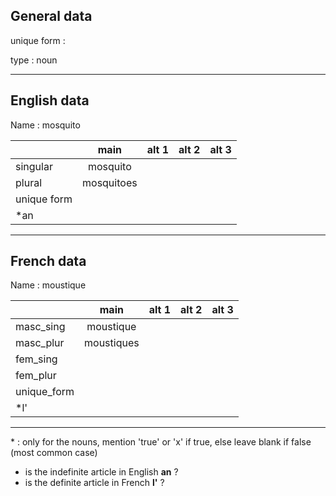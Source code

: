 ## General data

unique form :

type : noun

---

## English data

Name : mosquito

|             |    main    | alt 1 | alt 2 | alt 3 |
| :---------- | :--------: | :---: | :---: | ----- |
| singular    |  mosquito  |       |       |       |
| plural      | mosquitoes |       |       |       |
| unique form |            |       |       |       |
| \*an        |            |       |       |       |

---

## French data

Name : moustique

|             |    main    | alt 1 | alt 2 | alt 3 |
| :---------- | :--------: | :---: | :---: | :---: |
| masc_sing   | moustique  |       |       |       |
| masc_plur   | moustiques |       |       |       |
| fem_sing    |            |       |       |       |
| fem_plur    |            |       |       |       |
| unique_form |            |       |       |       |
| \*l'        |            |       |       |       |

---

\* : only for the nouns, mention 'true' or 'x' if true, else leave blank if false (most common case)

- is the indefinite article in English **an** ?
- is the definite article in French **l'** ?
